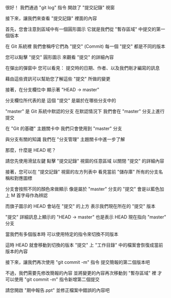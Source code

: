 很好！
我們通過 "git log" 指令
開啟了 "提交記錄" 視窗

接下來，讓我們來查看 "提交記錄" 裡面的內容

首先，您會注意到區域中有一個圓形圖示
它就是我們從 "暫存區域" 中提交的第一個版本

在 Git 系統裡
我們會稱呼它們為 "提交" (Commit)
每一個 "提交" 都是不同的版本

您可以點擊 "提交" 圓形圖示
來觀看 "提交" 的詳細內容

在彈出的彈窗中
您可以看見：
提交時的日期、作者、以及我們剛才編寫的訊息

藉由這些資訊可以幫助您了解這些 "提交" 所做的變更

接著，在分支欄位中
顯示著 "HEAD -> master"

分支欄位所代表的是
這個 "提交" 是屬於在哪些分支中的

"master" 是 Git 系統中默認的分支
在默認情況下
我們會在 "master" 分支上進行提交

在 "Git 的基礎" 主題關卡中
我們只會使用到 "master" 分支

與分支有關的知識
我們在 "分支管理" 主題關卡中進一步了解

那麼，什麼是 HEAD 呢？

請您先使用滑鼠左鍵
點擊 "提交記錄" 視窗的任意區域
以關閉 "提交" 的詳細內容

接著，您可以在 "提交記錄" 視窗的左方列表中
看見當前 "儲存庫" 所有的分支名稱和對應圖標

分支會按照不同的顏色來做顯示
像是屬於 "master" 分支的 "提交"
會是以藍色加上 M 首字母作為辨認

而旗子圖示的 HEAD 
會站在 "提交" 的上方
表示我們現在所在的 "提交" 版本

"提交" 詳細訊息上顯示的 "HEAD -> master"
也是表示 HEAD 現在指向 "master" 分支

當我們有多個版本時
可以使用特定的指令來切換不同版本

這時 HEAD 就會移動到切換的版本 "提交" 上
"工作目錄" 中的檔案會恢復成當前版本的內容

接下來，讓我們再次使用 "git commit -m" 指令
提交簡報的第二個版本吧

不過，我們需要先修改簡報的內容
並將變更的內容再次移動到 "暫存區域" 裡
才可以使用 "git commit -m" 指令新增第二個提交

請您開啟 "期中報告.ppt"
並修正檔案中錯誤的內容吧

